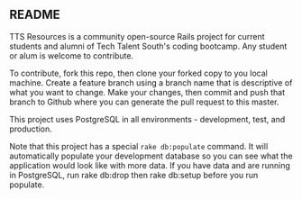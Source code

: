 ## README

TTS Resources is a community open-source Rails project for current students and alumni of Tech Talent South's coding bootcamp.  Any student or alum is welcome to contribute.

To contribute, fork this repo, then clone your forked copy to you local machine.  Create a feature branch using a branch name that is descriptive of what you want to change.  Make your changes, then commit and push that branch to Github where you can generate the pull request to this master.

This project uses PostgreSQL in all environments - development, test, and production.

Note that this project has a special `rake db:populate` command.  It will automatically populate your development database so you can see what the application would look like with more data.  If you have data and are running in PostgreSQL, run rake db:drop then rake db:setup before you run populate.
